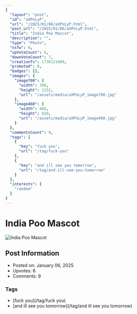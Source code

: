 ```yaml
---
{
  "layout": "post",
  "id": "aXPnLyP",
  "url": "/2025/01/06/aXPnLyP.html",
  "post_url": "/2025/01/06/aXPnLyP.html",
  "title": "India Poo Mascot",
  "description": "",
  "type": "Photo",
  "nsfw": 0,
  "upVoteCount": 6,
  "downVoteCount": 7,
  "creationTs": 1736121009,
  "promoted": 0,
  "badges": [],
  "images": {
    "image700": {
      "width": 700,
      "height": 1232,
      "url": "/assets/media/aXPnLyP_image700.jpg"
    },
    "image460": {
      "width": 460,
      "height": 810,
      "url": "/assets/media/aXPnLyP_image460.jpg"
    }
  },
  "commentsCount": 9,
  "tags": [
    {
      "key": "fuck you",
      "url": "/tag/fuck-you"
    },
    {
      "key": "and ill see you tomorrow",
      "url": "/tag/and-ill-see-you-tomorrow"
    }
  ],
  "interests": [
    "random"
  ]
}
---
```


# India Poo Mascot

![India Poo Mascot](/assets/media/aXPnLyP_image700.jpg)

## Post Information

- Posted on: January 06, 2025
- Upvotes: 6
- Comments: 9

### Tags

- [fuck you](/tag/fuck you)
- [and ill see you tomorrow](/tag/and ill see you tomorrow)
